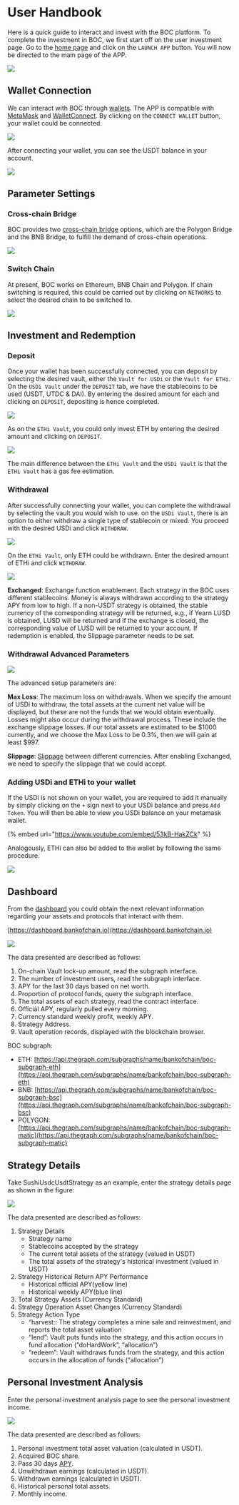 # User Handbook

Here is a quick guide to interact and invest with the BOC platform. To complete the investment in BOC, we first start off on the user investment page. Go to the [home page](https://bankofchain.io/#/) and click on the `LAUNCH APP` button. You will now be directed to the main page of the APP.

![](<../.gitbook/assets/launchapp.png>)

## Wallet Connection

We can interact with BOC through [wallets](../more/appendix.md#wallet). The APP is compatible with [MetaMask](https://metamask.io/) and [WalletConnect](https://walletconnect.com/). By clicking on the `CONNECT WALLET` button, your wallet could be connected. 

![](<../.gitbook/assets/connectwallet.png>)

After connecting your wallet, you can see the USDT balance in your account.

![](<../.gitbook/assets/pic-4.png>)

## Parameter Settings

### Cross-chain Bridge

BOC provides two [cross-chain bridge](../more/appendix.md#bridge) options, which are the Polygon Bridge and the BNB Bridge, to fulfill the demand of cross-chain operations.

![](<../.gitbook/assets/chainbridge.png>)

### Switch Chain

At present, BOC works on Ethereum, BNB Chain and Polygon. If chain switching is required, this could be carried out by clicking on `NETWORKS` to select the desired chain to be switched to.

![](<../.gitbook/assets/networkchange.png>)

## Investment and Redemption

### Deposit

Once your wallet has been successfully connected, you can deposit by selecting the desired vault, either the `Vault for USDi` or the `Vault for ETHi`. On the `USDi Vault` under the `DEPOSIT` tab, we have the stablecoins to be used (USDT, UTDC & DAI). By entering the desired amount for each and clicking on `DEPOSIT`, depositing is hence completed. 

![](<../.gitbook/assets/pic-7.png>)

As on the `ETHi Vault`, you could only invest ETH by entering the desired amount and clicking on `DEPOSIT`.

![](<../.gitbook/assets/depositpage\_eth.PNG>)

The main difference between the `ETHi Vault` and the `USDi Vault` is that the `ETHi Vault` has a gas fee estimation.

### Withdrawal

After successfully connecting your wallet, you can complete the withdrawal by selecting the vault you would wish to use. on the `USDi Vault`, there is an option to either withdraw a single type of stablecoin or mixed. You proceed with the desired USDi and click `WITHDRAW`.

![](../.gitbook/assets/pic-8.png)

On the `ETHi Vault`, only ETH could be withdrawn. Enter the desired amount of ETHi and click `WITHDRAW`.

![](../.gitbook/assets/withdraw\_eth.PNG)

**Exchanged**: Exchange function enablement. Each strategy in the BOC uses different stablecoins. Money is always withdrawn according to the strategy APY from low to high. If a non-USDT strategy is obtained, the stable currency of the corresponding strategy will be returned, e.g., if Yearn LUSD is obtained, LUSD will be returned and if the exchange is closed, the corresponding value of LUSD will be returned to your account. If redemption is enabled, the Slippage parameter needs to be set.

### Withdrawal Advanced Parameters

![](<../.gitbook/assets/advancesetting.png>)

The advanced setup parameters are:

**Max Loss**: The maximum loss on withdrawals. When we specify the amount of USDi to withdraw, the total assets at the current net value will be displayed, but these are not the funds that we would obtain eventually. Losses might also occur during the withdrawal process. These include the exchange slippage losses. If our total assets are estimated to be $1000 currently, and we choose the Max Loss to be 0.3%, then we will gain at least $997.

**Slippage**: [Slippage](../more/appendix.md#slippage) between different currencies. After enabling Exchanged, we need to specify the slippage that we could accept.

### Adding USDi and ETHi to your wallet

If the USDi is not shown on your wallet, you are required to add it manually by simply clicking on the `+` sign next to your USDi balance and press `Add Token`. You will then be able to view you USDi balance on your metamask wallet.

{% embed url="https://www.youtube.com/embed/53kB-HakZCk" %}

Analogously, ETHi can also be added to the wallet by following the same procedure.

![](<../.gitbook/assets/addtoken\_ethi.png>)

## Dashboard

From the [dashboard](../more/appendix.md#dashboard) you could obtain the next relevant information regarding your assets and protocols that interact with them.

[https://dashboard.bankofchain.io](https://dashboard.bankofchain.io)

![](<../.gitbook/assets/dashboard.jpg>)

The data presented are described as follows:

1. On-chain Vault lock-up amount, read the subgraph interface.
2. The number of investment users, read the subgraph interface.
3. APY for the last 30 days based on net worth.
4. Proportion of protocol funds, query the subgraph interface.
5. The total assets of each strategy, read the contract interface.
6. Official APY, regularly pulled every morning.
7. Currency standard weekly profit, weekly APY.
8. Strategy Address.
9. Vault operation records, displayed with the blockchain browser.

BOC subgraph:

* ETH: [https://api.thegraph.com/subgraphs/name/bankofchain/boc-subgraph-eth](https://api.thegraph.com/subgraphs/name/bankofchain/boc-subgraph-eth)
* BNB: [https://api.thegraph.com/subgraphs/name/bankofchain/boc-subgraph-bsc](https://api.thegraph.com/subgraphs/name/bankofchain/boc-subgraph-bsc)
* POLYGON: [https://api.thegraph.com/subgraphs/name/bankofchain/boc-subgraph-matic](https://api.thegraph.com/subgraphs/name/bankofchain/boc-subgraph-matic)

## Strategy Details

Take SushiUsdcUsdtStrategy as an example, enter the strategy details page as shown in the figure:

![](<../.gitbook/assets/detail.jpg>)

The data presented are described as follows:

1. Strategy Details
   * Strategy name
   * Stablecoins accepted by the strategy
   * The current total assets of the strategy (valued in USDT)
   * The total assets of the strategy's historical investment (valued in USDT)
2. Strategy Historical Return APY Performance
   * Historical official APY(yellow line)
   * Historical weekly APY(blue line)
3. Total Strategy Assets (Currency Standard)
4. Strategy Operation Asset Changes (Currency Standard)
5. Strategy Action Type
   * “harvest:: The strategy completes a mine sale and reinvestment, and reports the total asset valuation
   * “lend”: Vault puts funds into the strategy, and this action occurs in fund allocation (“doHardWork”, “allocation”)
   * “redeem”: Vault withdraws funds from the strategy, and this action occurs in the allocation of funds (“allocation”)

## Personal Investment Analysis

Enter the personal investment analysis page to see the personal investment income.

![](<../.gitbook/assets/personalpage.jpg>) 

The data presented are described as follows:

1. Personal investment total asset valuation (calculated in USDT).
2. Acquired BOC share.
3. Pass 30 days [APY](../more/appendix.md#annual-yield-apy).
4. Unwithdrawn earnings (calculated in USDT).
5. Withdrawn earnings (calculated in USDT).
6. Historical personal total assets.
7. Monthly income.
